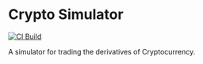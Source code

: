 # Crypto Simulator

[![CI Build](https://github.com/SLMT/crypto-sim/actions/workflows/ci.yaml/badge.svg)](https://github.com/SLMT/crypto-sim/actions/workflows/ci.yaml)

A simulator for trading the derivatives of Cryptocurrency.
